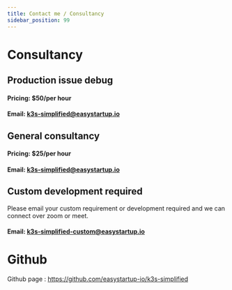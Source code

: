 ```yaml
---
title: Contact me / Consultancy
sidebar_position: 99
---
```


# Consultancy

## Production issue debug

#### Pricing: $50/per hour
#### Email: [k3s-simplified@easystartup.io](mailTo:k3s-simplified@easystartup.io)

## General consultancy

#### Pricing: $25/per hour
#### Email: [k3s-simplified@easystartup.io](mailTo:k3s-simplified@easystartup.io)

## Custom development required

Please email your custom requirement or development required and we can connect over zoom or meet.
#### Email: [k3s-simplified-custom@easystartup.io](mailTo:k3s-simplified-custom@easystartup.io)

# Github

Github page : https://github.com/easystartup-io/k3s-simplified